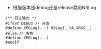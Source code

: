 - 根据版本是debug还是release禁用NSLog
```objc
/** 日志输出 */
#ifdef DEBUG // 开发
#define XMGLog(...) NSLog(__VA_ARGS__)
#else // 发布
#define XMGLog(...)
#endif
```